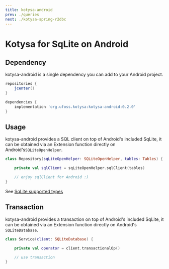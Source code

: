 ```yaml
---
title: kotysa-android
prev: ./queries
next: ./kotysa-spring-r2dbc
---
```


# Kotysa for SqLite on Android

## Dependency

kotysa-android is a single dependency you can add to your Android project.

```groovy
repositories {
    jcenter()
}

dependencies {
    implementation 'org.ufoss.kotysa:kotysa-android:0.2.0'
}
```

## Usage

kotysa-android provides a SQL client on top of Android's included SqLite, 
it can be obtained via an Extension function directly on Android's```SQLiteOpenHelper```.

```kotlin
class Repository(sqLiteOpenHelper: SQLiteOpenHelper, tables: Tables) {

	private val sqlClient = sqLiteOpenHelper.sqlClient(tables)

	// enjoy sqlClient for Android :)
}
```

See [SqLite supported types](table-mapping.html#sqlite)

## Transaction

kotysa-android provides a transaction on top of Android's included SqLite, 
it can be obtained via an Extension function directly on Android's ```SQLiteDatabase```.

```kotlin
class Service(client: SQLiteDatabase) {

	private val operator = client.transactionalOp()

	// use transaction
}
```
